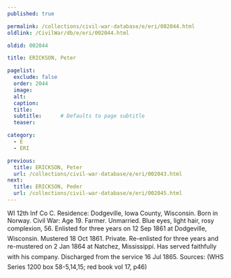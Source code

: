 ```yaml
---
published: true

permalink: /collections/civil-war-database/e/eri/002044.html
oldlink: /CivilWar/db/e/eri/002044.html

oldid: 002044

title: ERICKSON, Peter

pagelist:
  exclude: false
  order: 2044
  image: 
  alt:
  caption:
  title:
  subtitle:      # Defaults to page subtitle
  teaser:

category: 
  - E 
  - ERI

previous:
  title: ERICKSON, Peter
  url: /collections/civil-war-database/e/eri/002043.html  
next:
  title: ERICKSON, Peder
  url: /collections/civil-war-database/e/eri/002045.html   
---
```

WI 12th Inf Co C. Residence: Dodgeville, Iowa County, Wisconsin. Born in Norway. Civil War: Age 19. Farmer. Unmarried. Blue eyes, light hair, rosy complexion, 5&#146;6&#148;. Enlisted for three years on 12 Sep 1861 at Dodgeville, Wisconsin. Mustered 18 Oct 1861. Private. Re-enlisted for three years and re-mustered on 2 Jan 1864 at Natchez, Mississippi. &#147;Has served faithfully with his company.&#148; Discharged from the service 16 Jul 1865. Sources: (WHS Series 1200 box 58-5,14,15; red book vol 17, p46)
